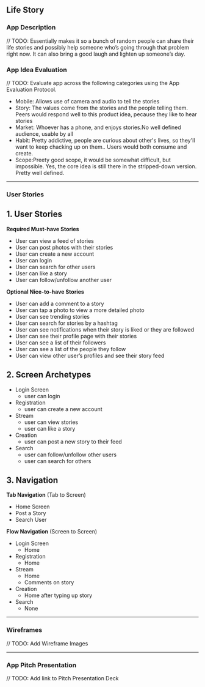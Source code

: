 ## Life Story

### App Description
// TODO: Essentially makes it so a bunch of random people can share their life stories and possibly help someone who’s going through that problem right now. It can also bring a good laugh and lighten up someone’s day.
### App Idea Evaluation
// TODO: Evaluate app across the following categories using the App Evaluation Protocol.

- Mobile: Allows use of camera and audio to tell the stories
- Story: The values come from the stories and the people telling them. Peers would respond well to this product idea, pecause they like to hear stories
- Market: Whoever has a phone, and enjoys stories.No well defined audience, usable by all
- Habit: Pretty addictive, people are curious about other's lives, so they'll want to keep chacking up on them.. Users would both consume and create.
- Scope:Preety good scope, it would be somewhat difficult, but impossible. Yes, the core idea is still there in the stripped-down version. Pretty well defined.

---

### User Stories

## 1. User Stories

**Required Must-have Stories**

* User can view a feed of stories
* User can post photos with their stories
* User can create a new account
* User can login
* User can search for other users
* User can like a story
* User can follow/unfollow another user

**Optional Nice-to-have Stories**

* User can add a comment to a story
* User can tap a photo to view a more detailed photo
* User can see trending stories
* User can search for stories by a hashtag
* User can see notifications when their story is liked or they are followed
* User can see their profile page with their stories
* User can see a list of their followers
* User can see a list of the people they follow
* User can view other user’s profiles and see their story feed

## 2. Screen Archetypes

* Login Screen
  * user can login
* Registration
  * user can create a new account
* Stream
  * user can view stories
  * user can like a story
* Creation
  * user can post a new story to their feed
* Search
  * user can follow/unfollow other users
  * user can search for others
  
## 3. Navigation

**Tab Navigation** (Tab to Screen)

* Home Screen
* Post a Story
* Search User

**Flow Navigation** (Screen to Screen)

* Login Screen
   * Home
* Registration
   * Home
* Stream
   * Home
   * Comments on story
* Creation
   * Home after typing up story
* Search
   * None

---

### Wireframes
// TODO: Add Wireframe Images

---

### App Pitch Presentation
// TODO: Add link to Pitch Presentation Deck
